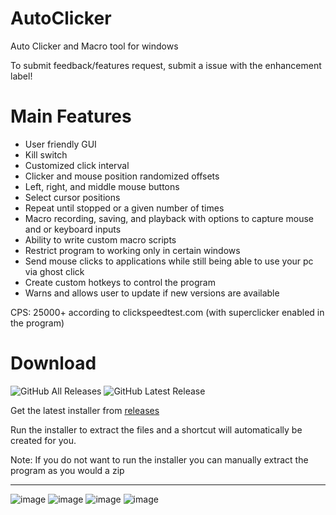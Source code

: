 # AutoClicker
Auto Clicker and Macro tool for windows

To submit feedback/features request, submit a issue with the enhancement label!

# Main Features
  * User friendly GUI
  * Kill switch
  * Customized click interval
  * Clicker and mouse position randomized offsets
  * Left, right, and middle mouse buttons
  * Select cursor positions
  * Repeat until stopped or a given number of times
  * Macro recording, saving, and playback with options to capture mouse and or keyboard inputs
  * Ability to write custom macro scripts
  * Restrict program to working only in certain windows
  * Send mouse clicks to applications while still being able to use your pc via ghost click
  * Create custom hotkeys to control the program
  * Warns and allows user to update if new versions are available

CPS: 25000+ according to clickspeedtest.com (with superclicker enabled in the program)

# Download
<p align="left">
	<img alt="GitHub All Releases" src="https://img.shields.io/github/downloads/Assassin654/AutoClicker/total?label=GitHub%20Downloads" />
<img alt="GitHub Latest Release" src="https://img.shields.io/github/v/tag/Assassin654/AutoClicker?label=Latest%20Release">
 
Get the latest installer from [releases](https://github.com/Assassin654/AutoClicker/releases/latest)

Run the installer to extract the files and a shortcut will automatically be created for you.

Note: If you do not want to run the installer you can manually extract the program as you would a zip

***
![image](https://github.com/Assassin654/AutoClicker/assets/80000135/2846a497-4dcf-4bdc-a59c-5545e6a42ce5)
![image](https://user-images.githubusercontent.com/80000135/227387127-d3acff3a-96e1-4c30-8c32-c6463939693a.png)
![image](https://github.com/Assassin654/AutoClicker/assets/80000135/b98b2f86-6ce1-42df-b207-9a7aa842a453)
![image](https://github.com/Assassin654/AutoClicker/assets/80000135/b645289a-a825-463c-b3cf-eea4045631fa)
